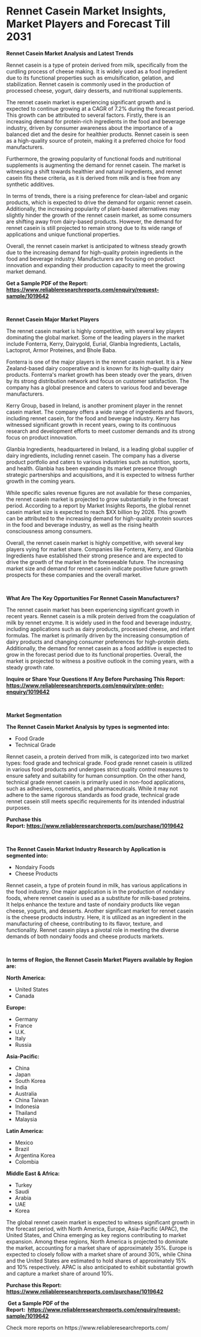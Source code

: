 <p><h1>Rennet Casein Market Insights, Market Players and Forecast Till 2031</h1></p><p><strong>Rennet Casein Market Analysis and Latest Trends</strong></p>
<p><p>Rennet casein is a type of protein derived from milk, specifically from the curdling process of cheese making. It is widely used as a food ingredient due to its functional properties such as emulsification, gelation, and stabilization. Rennet casein is commonly used in the production of processed cheese, yogurt, dairy desserts, and nutritional supplements.</p><p>The rennet casein market is experiencing significant growth and is expected to continue growing at a CAGR of 7.2% during the forecast period. This growth can be attributed to several factors. Firstly, there is an increasing demand for protein-rich ingredients in the food and beverage industry, driven by consumer awareness about the importance of a balanced diet and the desire for healthier products. Rennet casein is seen as a high-quality source of protein, making it a preferred choice for food manufacturers.</p><p>Furthermore, the growing popularity of functional foods and nutritional supplements is augmenting the demand for rennet casein. The market is witnessing a shift towards healthier and natural ingredients, and rennet casein fits these criteria, as it is derived from milk and is free from any synthetic additives.</p><p>In terms of trends, there is a rising preference for clean-label and organic products, which is expected to drive the demand for organic rennet casein. Additionally, the increasing popularity of plant-based alternatives may slightly hinder the growth of the rennet casein market, as some consumers are shifting away from dairy-based products. However, the demand for rennet casein is still projected to remain strong due to its wide range of applications and unique functional properties.</p><p>Overall, the rennet casein market is anticipated to witness steady growth due to the increasing demand for high-quality protein ingredients in the food and beverage industry. Manufacturers are focusing on product innovation and expanding their production capacity to meet the growing market demand.</p></p>
<p><strong>Get a Sample PDF of the Report:&nbsp; <a href="https://www.reliableresearchreports.com/enquiry/request-sample/1019642">https://www.reliableresearchreports.com/enquiry/request-sample/1019642</a></strong></p>
<p>&nbsp;</p>
<p><strong>Rennet Casein Major Market Players</strong></p>
<p><p>The rennet casein market is highly competitive, with several key players dominating the global market. Some of the leading players in the market include Fonterra, Kerry, Dairygold, Eurial, Glanbia Ingredients, Lactalis, Lactoprot, Armor Proteines, and Bhole Baba.</p><p>Fonterra is one of the major players in the rennet casein market. It is a New Zealand-based dairy cooperative and is known for its high-quality dairy products. Fonterra's market growth has been steady over the years, driven by its strong distribution network and focus on customer satisfaction. The company has a global presence and caters to various food and beverage manufacturers.</p><p>Kerry Group, based in Ireland, is another prominent player in the rennet casein market. The company offers a wide range of ingredients and flavors, including rennet casein, for the food and beverage industry. Kerry has witnessed significant growth in recent years, owing to its continuous research and development efforts to meet customer demands and its strong focus on product innovation.</p><p>Glanbia Ingredients, headquartered in Ireland, is a leading global supplier of dairy ingredients, including rennet casein. The company has a diverse product portfolio and caters to various industries such as nutrition, sports, and health. Glanbia has been expanding its market presence through strategic partnerships and acquisitions, and it is expected to witness further growth in the coming years.</p><p>While specific sales revenue figures are not available for these companies, the rennet casein market is projected to grow substantially in the forecast period. According to a report by Market Insights Reports, the global rennet casein market size is expected to reach $XX billion by 2026. This growth can be attributed to the increasing demand for high-quality protein sources in the food and beverage industry, as well as the rising health consciousness among consumers.</p><p>Overall, the rennet casein market is highly competitive, with several key players vying for market share. Companies like Fonterra, Kerry, and Glanbia Ingredients have established their strong presence and are expected to drive the growth of the market in the foreseeable future. The increasing market size and demand for rennet casein indicate positive future growth prospects for these companies and the overall market.</p></p>
<p>&nbsp;</p>
<p><strong>What Are The Key Opportunities For Rennet Casein Manufacturers?</strong></p>
<p><p>The rennet casein market has been experiencing significant growth in recent years. Rennet casein is a milk protein derived from the coagulation of milk by rennet enzyme. It is widely used in the food and beverage industry, including applications such as dairy products, processed cheese, and infant formulas. The market is primarily driven by the increasing consumption of dairy products and changing consumer preferences for high-protein diets. Additionally, the demand for rennet casein as a food additive is expected to grow in the forecast period due to its functional properties. Overall, the market is projected to witness a positive outlook in the coming years, with a steady growth rate.</p></p>
<p><strong>Inquire or Share Your Questions If Any Before Purchasing This Report: <a href="https://www.reliableresearchreports.com/enquiry/pre-order-enquiry/1019642">https://www.reliableresearchreports.com/enquiry/pre-order-enquiry/1019642</a></strong></p>
<p>&nbsp;</p>
<p><strong>Market Segmentation</strong></p>
<p><strong>The Rennet Casein Market Analysis by types is segmented into:</strong></p>
<p><ul><li>Food Grade</li><li>Technical Grade</li></ul></p>
<p><p>Rennet casein, a protein derived from milk, is categorized into two market types: food grade and technical grade. Food grade rennet casein is utilized in various food products and undergoes strict quality control measures to ensure safety and suitability for human consumption. On the other hand, technical grade rennet casein is primarily used in non-food applications, such as adhesives, cosmetics, and pharmaceuticals. While it may not adhere to the same rigorous standards as food grade, technical grade rennet casein still meets specific requirements for its intended industrial purposes.</p></p>
<p><strong>Purchase this Report:&nbsp;<a href="https://www.reliableresearchreports.com/purchase/1019642">https://www.reliableresearchreports.com/purchase/1019642</a></strong></p>
<p>&nbsp;</p>
<p><strong>The Rennet Casein Market Industry Research by Application is segmented into:</strong></p>
<p><ul><li>Nondairy Foods</li><li>Cheese Products</li></ul></p>
<p><p>Rennet casein, a type of protein found in milk, has various applications in the food industry. One major application is in the production of nondairy foods, where rennet casein is used as a substitute for milk-based proteins. It helps enhance the texture and taste of nondairy products like vegan cheese, yogurts, and desserts. Another significant market for rennet casein is the cheese products industry. Here, it is utilized as an ingredient in the manufacturing of cheese, contributing to its flavor, texture, and functionality. Rennet casein plays a pivotal role in meeting the diverse demands of both nondairy foods and cheese products markets.</p></p>
<p>&nbsp;</p>
<p><strong>In terms of Region, the Rennet Casein Market Players available by Region are:</strong></p>
<p>
    <p> <strong> North America: </strong>
        <ul>
            <li>United States</li>
            <li>Canada</li>
        </ul>
        </p> 
    <p> <strong> Europe: </strong>
        <ul>
            <li>Germany</li>
            <li>France</li>
            <li>U.K.</li>
            <li>Italy</li>
            <li>Russia</li>
        </ul>
        </p> 
    <p> <strong> Asia-Pacific: </strong>
        <ul>
            <li>China</li>
            <li>Japan</li>
            <li>South Korea</li>
            <li>India</li>
            <li>Australia</li>
            <li>China Taiwan</li>
            <li>Indonesia</li>
            <li>Thailand</li>
            <li>Malaysia</li>
        </ul>
        </p> 
    <p> <strong> Latin America: </strong>
        <ul>
            <li>Mexico</li>
            <li>Brazil</li>
            <li>Argentina Korea</li>
            <li>Colombia</li>
        </ul>
        </p> 
    <p> <strong> Middle East & Africa: </strong>
        <ul>
            <li>Turkey</li>
            <li>Saudi</li>
            <li>Arabia</li>
            <li>UAE</li>
            <li>Korea</li>
        </ul>
    </p>
    </p>
<p><p>The global rennet casein market is expected to witness significant growth in the forecast period, with North America, Europe, Asia-Pacific (APAC), the United States, and China emerging as key regions contributing to market expansion. Among these regions, North America is projected to dominate the market, accounting for a market share of approximately 35%. Europe is expected to closely follow with a market share of around 30%, while China and the United States are estimated to hold shares of approximately 15% and 10% respectively. APAC is also anticipated to exhibit substantial growth and capture a market share of around 10%.</p></p>
<p><strong>Purchase this Report: <a href="https://www.reliableresearchreports.com/purchase/1019642">https://www.reliableresearchreports.com/purchase/1019642</a></strong></p>
<p>&nbsp;<strong>Get a Sample PDF of the Report:&nbsp;&nbsp;<a href="https://www.reliableresearchreports.com/enquiry/request-sample/1019642">https://www.reliableresearchreports.com/enquiry/request-sample/1019642</a></strong></p>
<p><strong></strong></p>
<p>Check more reports on https://www.reliableresearchreports.com/</p>